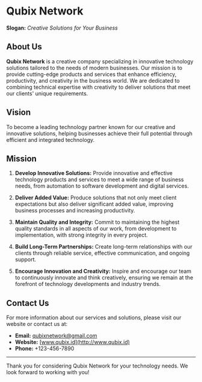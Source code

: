 # Qubix Network

**Slogan:** _Creative Solutions for Your Business_

## About Us

**Qubix Network** is a creative company specializing in innovative technology solutions tailored to the needs of modern businesses. Our mission is to provide cutting-edge products and services that enhance efficiency, productivity, and creativity in the business world. We are dedicated to combining technical expertise with creativity to deliver solutions that meet our clients' unique requirements.

## Vision

To become a leading technology partner known for our creative and innovative solutions, helping businesses achieve their full potential through efficient and integrated technology.

## Mission

1. **Develop Innovative Solutions:** Provide innovative and effective technology products and services to meet a wide range of business needs, from automation to software development and digital services.
2. **Deliver Added Value:** Produce solutions that not only meet client expectations but also deliver significant added value, improving business processes and increasing productivity.

3. **Maintain Quality and Integrity:** Commit to maintaining the highest quality standards in all aspects of our work, from development to implementation, with strong integrity in every project.

4. **Build Long-Term Partnerships:** Create long-term relationships with our clients through reliable service, effective communication, and ongoing support.

5. **Encourage Innovation and Creativity:** Inspire and encourage our team to continuously innovate and think creatively, ensuring we remain at the forefront of technology developments and industry trends.

## Contact Us

For more information about our services and solutions, please visit our website or contact us at:

- **Email:** [qubixnetwork@gmail.com](mailto:qubixnetwork@gmail.com)
- **Website:** [www.qubix.id](http://www.qubix.id)
- **Phone:** +123-456-7890

---

Thank you for considering Qubix Network for your technology needs. We look forward to working with you!
